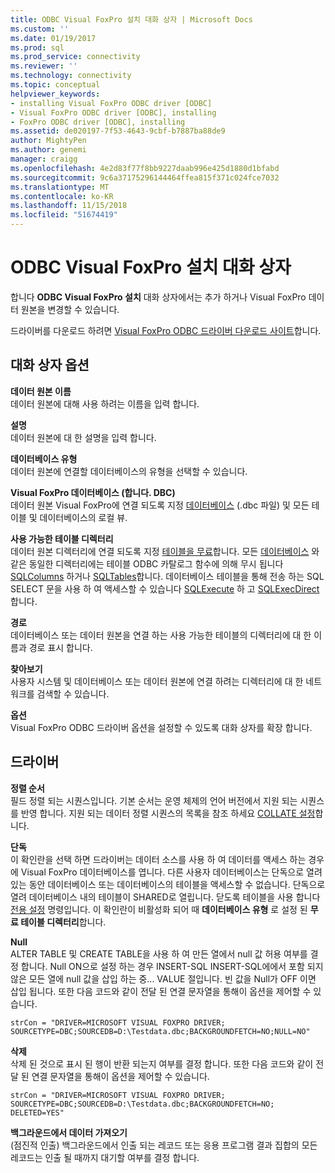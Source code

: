 ```yaml
---
title: ODBC Visual FoxPro 설치 대화 상자 | Microsoft Docs
ms.custom: ''
ms.date: 01/19/2017
ms.prod: sql
ms.prod_service: connectivity
ms.reviewer: ''
ms.technology: connectivity
ms.topic: conceptual
helpviewer_keywords:
- installing Visual FoxPro ODBC driver [ODBC]
- Visual FoxPro ODBC driver [ODBC], installing
- FoxPro ODBC driver [ODBC], installing
ms.assetid: de020197-7f53-4643-9cbf-b7887ba88de9
author: MightyPen
ms.author: genemi
manager: craigg
ms.openlocfilehash: 4e2d83f77f8bb9227daab996e425d1880d1bfabd
ms.sourcegitcommit: 9c6a37175296144464ffea815f371c024fce7032
ms.translationtype: MT
ms.contentlocale: ko-KR
ms.lasthandoff: 11/15/2018
ms.locfileid: "51674419"
---
```

# <a name="odbc-visual-foxpro-setup-dialog-box"></a>ODBC Visual FoxPro 설치 대화 상자
합니다 **ODBC Visual FoxPro 설치** 대화 상자에서는 추가 하거나 Visual FoxPro 데이터 원본을 변경할 수 있습니다.  
  
 드라이버를 다운로드 하려면 [Visual FoxPro ODBC 드라이버 다운로드 사이트](https://go.microsoft.com/fwlink/?LinkId=121318)합니다.  
  
## <a name="dialog-box-options"></a>대화 상자 옵션  
 **데이터 원본 이름**  
 데이터 원본에 대해 사용 하려는 이름을 입력 합니다.  
  
 **설명**  
 데이터 원본에 대 한 설명을 입력 합니다.  
  
 **데이터베이스 유형**  
 데이터 원본에 연결할 데이터베이스의 유형을 선택할 수 있습니다.  
  
 **Visual FoxPro 데이터베이스 (합니다. DBC)**  
 데이터 원본 Visual FoxPro에 연결 되도록 지정 [데이터베이스](../../odbc/microsoft/visual-foxpro-terminology.md) (.dbc 파일) 및 모든 테이블 및 데이터베이스의 로컬 뷰.  
  
 **사용 가능한 테이블 디렉터리**  
 데이터 원본 디렉터리에 연결 되도록 지정 [테이블을 무료](../../odbc/microsoft/visual-foxpro-terminology.md)합니다. 모든 [데이터베이스](../../odbc/microsoft/visual-foxpro-terminology.md) 와 같은 동일한 디렉터리에는 테이블 ODBC 카탈로그 함수에 의해 무시 됩니다 [SQLColumns](../../odbc/microsoft/sqlcolumns-visual-foxpro-odbc-driver.md) 하거나 [SQLTables](../../odbc/microsoft/sqltables-visual-foxpro-odbc-driver.md)합니다. 데이터베이스 테이블을 통해 전송 하는 SQL SELECT 문을 사용 하 여 액세스할 수 있습니다 [SQLExecute](../../odbc/microsoft/sqlexecute-visual-foxpro-odbc-driver.md) 하 고 [SQLExecDirect](../../odbc/microsoft/sqlexecdirect-visual-foxpro-odbc-driver.md)합니다.  
  
 **경로**  
 데이터베이스 또는 데이터 원본을 연결 하는 사용 가능한 테이블의 디렉터리에 대 한 이름과 경로 표시 합니다.  
  
 **찾아보기**  
 사용자 시스템 및 데이터베이스 또는 데이터 원본에 연결 하려는 디렉터리에 대 한 네트워크를 검색할 수 있습니다.  
  
 **옵션**  
 Visual FoxPro ODBC 드라이버 옵션을 설정할 수 있도록 대화 상자를 확장 합니다.  
  
## <a name="driver"></a>드라이버  
 **정렬 순서**  
 필드 정렬 되는 시퀀스입니다. 기본 순서는 운영 체제의 언어 버전에서 지원 되는 시퀀스를 반영 합니다. 지원 되는 데이터 정렬 시퀀스의 목록을 참조 하세요 [COLLATE 설정](../../odbc/microsoft/set-collate-command.md)합니다.  
  
 **단독**  
 이 확인란을 선택 하면 드라이버는 데이터 소스를 사용 하 여 데이터를 액세스 하는 경우에 Visual FoxPro 데이터베이스를 엽니다. 다른 사용자 데이터베이스는 단독으로 열려 있는 동안 데이터베이스 또는 데이터베이스의 테이블을 액세스할 수 없습니다. 단독으로 열려 데이터베이스 내의 테이블이 SHARED로 열립니다. 닫도록 테이블을 사용 합니다 [전용 설정](../../odbc/microsoft/set-exclusive-command.md) 명령입니다. 이 확인란이 비활성화 되어 때 **데이터베이스 유형** 로 설정 된 **무료 테이블 디렉터리**합니다.  
  
 **Null**  
 ALTER TABLE 및 CREATE TABLE을 사용 하 여 만든 열에서 null 값 허용 여부를 결정 합니다. Null ON으로 설정 하는 경우 INSERT-SQL INSERT-SQL에에서 포함 되지 않은 모든 열에 null 값을 삽입 하는 중... VALUE 절입니다. 빈 값을 Null가 OFF 이면 삽입 됩니다. 또한 다음 코드와 같이 전달 된 연결 문자열을 통해이 옵션을 제어할 수 있습니다.  
  
```  
strCon = "DRIVER=MICROSOFT VISUAL FOXPRO DRIVER;  
SOURCETYPE=DBC;SOURCEDB=D:\Testdata.dbc;BACKGROUNDFETCH=NO;NULL=NO"  
```  
  
 **삭제**  
 삭제 된 것으로 표시 된 행이 반환 되는지 여부를 결정 합니다. 또한 다음 코드와 같이 전달 된 연결 문자열을 통해이 옵션을 제어할 수 있습니다.  
  
```  
strCon = "DRIVER=MICROSOFT VISUAL FOXPRO DRIVER;  
SOURCETYPE=DBC;SOURCEDB=D:\Testdata.dbc;BACKGROUNDFETCH=NO;  
DELETED=YES"  
```  
  
 **백그라운드에서 데이터 가져오기**  
 (점진적 인출) 백그라운드에서 인출 되는 레코드 또는 응용 프로그램 결과 집합의 모든 레코드는 인출 될 때까지 대기할 여부를 결정 합니다.
